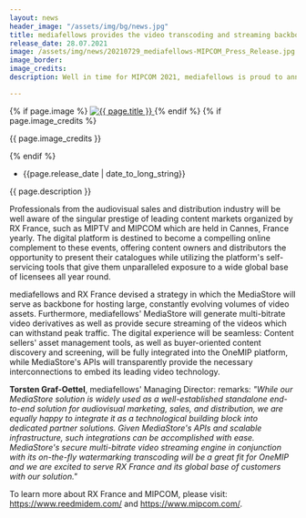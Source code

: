 ```yaml
---
layout: news
header_image: "/assets/img/bg/news.jpg"
title: mediafellows provides the video transcoding and streaming backbone for the new online venture by RX France, organizer of MIPTV and MIPCOM
release_date: 28.07.2021
image: /assets/img/news/20210729_mediafellows-MIPCOM_Press_Release.jpg
image_border:
image_credits: 
description: Well in time for MIPCOM 2021, mediafellows is proud to announce that it is partnering with RX France, the new joint enterprise of Reed Expositions France and Reed MIDEM, in order to provide centralized video management, transcoding, and streaming services for RX France's new MIPCOM digital platform. This digital platform, designed and developed by RX France, will open its virtual gates this September for all MIPCOM audience, and later as OneMIP, a year-round online destination bringing together content owners, distributors, and buyers both during and well beyond the MIP content market events, to discover or showcase content and create business opportunities around content.

---
```


<div class="row">
    <div class="col-xl-4 col-lg-4 col-md-12">
        <div class="s-details-img mb-30">
          {% if page.image %}
          <a href="{{ page.image }}" class="view">
            <img src="{{ page.image }}" alt="{{ page.title }}">  
          </a>
          {% endif %}
          {% if page.image_credits %}
          <p>{{ page.image_credits }}</p>
          {% endif %}
        </div>
    </div>
    <div class="col-xl-8 col-lg-8 col-md-12">
        <div class="service-details mb-40">
          <div class="meta-info">
              <ul>
                  <li class="posts-time">{{page.release_date | date_to_long_string}}</li>
              </ul>
          </div>
          <p>{{ page.description }}</p>
        </div>
    </div>
</div>
<div class="row">
    <div class="col-xl-12 col-lg-12">
        <div class="service-details mb-40">
          <p>
Professionals from the audiovisual sales and distribution industry will be well aware of the singular prestige of leading content markets organized by RX France, such as MIPTV and MIPCOM which are held in Cannes, France yearly. The digital platform is destined to become a compelling online complement to these events, offering content owners and distributors the opportunity to present their catalogues while utilizing the platform's self-servicing tools that give them unparalleled exposure to a wide global base of licensees all year round.
          </p>
          <p>
mediafellows and RX France devised a strategy in which the MediaStore will serve as backbone for hosting large, constantly evolving volumes of video assets. Furthermore, mediafellows' MediaStore will generate multi-bitrate video derivatives as well as provide secure streaming of the videos which can withstand peak traffic. The digital experience will be seamless: Content sellers' asset management tools, as well as buyer-oriented content discovery and screening, will be fully integrated into the OneMIP platform, while MediaStore's APIs will transparently provide the necessary interconnections to embed its leading video technology.
          </p>
          <p>
<strong>Torsten Graf-Oettel</strong>, mediafellows' Managing Director: remarks: <i>"While our MediaStore solution is widely used as a well-established standalone end-to-end solution for audiovisual marketing, sales, and distribution, we are equally happy to integrate it as a technological building block into dedicated partner solutions. Given MediaStore's APIs and scalable infrastructure, such integrations can be accomplished with ease. MediaStore's secure multi-bitrate video streaming engine in conjunction with its on-the-fly watermarking transcoding will be a great fit for OneMIP and we are excited to serve RX France and its global base of customers with our solution."</i>
          </p>
          <p>
To learn more about RX France and MIPCOM, please visit: <a href="https://www.reedmidem.com/" target="blank">https://www.reedmidem.com/</a> and <a href="https://www.mipcom.com/" target="blank">https://www.mipcom.com/</a>.
          </p>
        </div>
    </div>
</div>
